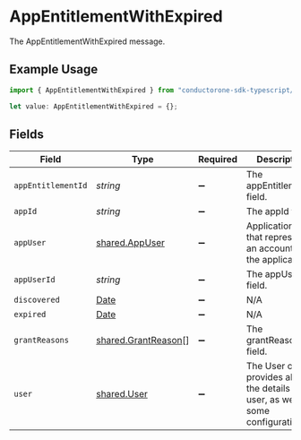 # AppEntitlementWithExpired

The AppEntitlementWithExpired message.

## Example Usage

```typescript
import { AppEntitlementWithExpired } from "conductorone-sdk-typescript/sdk/models/shared";

let value: AppEntitlementWithExpired = {};
```

## Fields

| Field                                                                                         | Type                                                                                          | Required                                                                                      | Description                                                                                   |
| --------------------------------------------------------------------------------------------- | --------------------------------------------------------------------------------------------- | --------------------------------------------------------------------------------------------- | --------------------------------------------------------------------------------------------- |
| `appEntitlementId`                                                                            | *string*                                                                                      | :heavy_minus_sign:                                                                            | The appEntitlementId field.                                                                   |
| `appId`                                                                                       | *string*                                                                                      | :heavy_minus_sign:                                                                            | The appId field.                                                                              |
| `appUser`                                                                                     | [shared.AppUser](../../../sdk/models/shared/appuser.md)                                       | :heavy_minus_sign:                                                                            | Application User that represents an account in the application.                               |
| `appUserId`                                                                                   | *string*                                                                                      | :heavy_minus_sign:                                                                            | The appUserId field.                                                                          |
| `discovered`                                                                                  | [Date](https://developer.mozilla.org/en-US/docs/Web/JavaScript/Reference/Global_Objects/Date) | :heavy_minus_sign:                                                                            | N/A                                                                                           |
| `expired`                                                                                     | [Date](https://developer.mozilla.org/en-US/docs/Web/JavaScript/Reference/Global_Objects/Date) | :heavy_minus_sign:                                                                            | N/A                                                                                           |
| `grantReasons`                                                                                | [shared.GrantReason](../../../sdk/models/shared/grantreason.md)[]                             | :heavy_minus_sign:                                                                            | The grantReasons field.                                                                       |
| `user`                                                                                        | [shared.User](../../../sdk/models/shared/user.md)                                             | :heavy_minus_sign:                                                                            | The User object provides all of the details for an user, as well as some configuration.       |